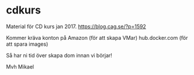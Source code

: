 # cdkurs
Material för CD kurs jan 2017.
https://blog.cag.se/?p=1592

Kommer kräva konton på 
Amazon (för att skapa VMar)
hub.docker.com (för att spara images)

Så har ni tid över skapa dom innan vi börjar!

Mvh Mikael